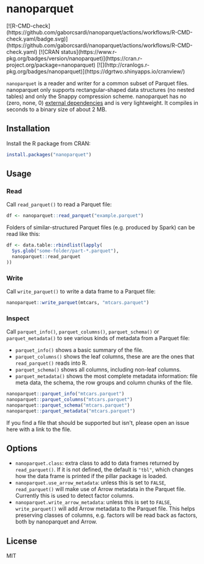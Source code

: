 # nanoparquet

<div>
<!-- badges: start -->
[![R-CMD-check](https://github.com/gaborcsardi/nanoparquet/actions/workflows/R-CMD-check.yaml/badge.svg)](https://github.com/gaborcsardi/nanoparquet/actions/workflows/R-CMD-check.yaml)
[![CRAN status](https://www.r-pkg.org/badges/version/nanoparquet)](https://cran.r-project.org/package=nanoparquet)
[![](http://cranlogs.r-pkg.org/badges/nanoparquet)](https://dgrtwo.shinyapps.io/cranview/)
<!-- badges: end -->
</div>

`nanoparquet` is a reader and writer for a common subset of Parquet files.
nanoparquet only supports rectangular-shaped data structures
(no nested tables) and only the Snappy compression scheme.
nanoparquet has no (zero, none, 0)
[external dependencies](https://research.swtch.com/deps) and is very
lightweight. It compiles in seconds to a binary size of about 2 MB.

## Installation

Install the R package from CRAN:

```r
install.packages("nanoparquet")
```

## Usage

### Read

Call `read_parquet()` to read a Parquet file:
```r
df <- nanoparquet::read_parquet("example.parquet")
```

Folders of similar-structured Parquet files (e.g. produced by Spark)
can be read like this:

```r
df <- data.table::rbindlist(lapply(
  Sys.glob("some-folder/part-*.parquet"),
  nanoparquet::read_parquet
))
```

### Write

Call `write_parquet()` to write a data frame to a Parquet file:
```r
nanoparquet::write_parquet(mtcars, "mtcars.parquet")
```

### Inspect

Call `parquet_info()`, `parquet_columns()`, `parquet_schema()` or
`parquet_metadata()` to see various kinds of metadata from a Parquet
file:

* `parquet_info()` shows a basic summary of the file.
* `parquet_columns()` shows the leaf columns, these are are the ones
  that `read_parquet()` reads into R.
* `parquet_schema()` shows all columns, including non-leaf columns.
* `parquet_metadata()` shows the most complete metadata information:
  file meta data, the schema, the row groups and column chunks of the
  file.

```r
nanoparquet::parquet_info("mtcars.parquet")
nanoparquet::parquet_columns("mtcars.parquet")
nanoparquet::parquet_schema("mtcars.parquet")
nanoparquet::parquet_metadata("mtcars.parquet")
```

If you find a file that should be supported but isn't, please open an
issue here with a link to the file.

## Options

* `nanoparquet.class`: extra class to add to data frames returned by
  `read_parquet()`. If it is not defined, the default is `"tbl"`,
  which changes how the data frame is printed if the pillar package is
  loaded.
* `nanoparquet.use_arrow_metadata`: unless this is set to `FALSE`,
  `read_parquet()` will make use of Arrow metadata in the Parquet file.
  Currently this is used to detect factor columns.
* `nanoparquet.write_arrow_metadata`: unless this is set to `FALSE`,
  `write_parquet()` will add Arrow metadata to the Parquet file.
  This helps preserving classes of columns, e.g. factors will be read
  back as factors, both by nanoparquet and Arrow.

## License

MIT
